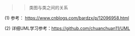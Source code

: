 >> 类图与类之间的关系




(1) 参考： https://www.cnblogs.com/bardzx/p/12096958.html

(2) 详细UML学习参考：https://github.com/chuanchuan11/UML
